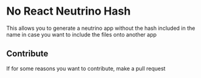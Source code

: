 # No React Neutrino Hash

This allows you to generate a neutrino app without the hash included in the name in case you want to include the files onto another app

## Contribute

If for some reasons you want to contribute, make a pull request